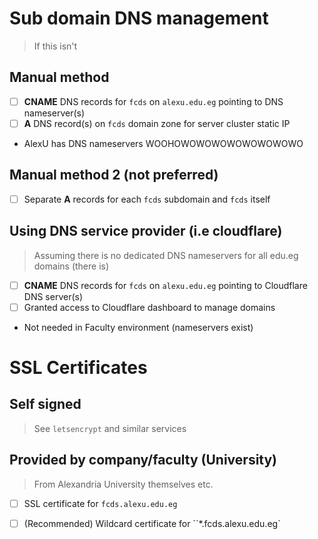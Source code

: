 # Sub domain DNS management
>If this isn't 
## Manual method 
- [ ] **CNAME** DNS records for `fcds` on  `alexu.edu.eg` pointing to DNS nameserver(s)
- [ ] **A** DNS  record(s) on `fcds` domain zone for server cluster static IP
- AlexU has DNS nameservers WOOHOWOWOWOWOWOWOWOWO
## Manual method 2 (not preferred)
- [ ] Separate **A** records for each `fcds` subdomain and `fcds` itself

## Using DNS service provider (i.e cloudflare)
> Assuming there is no dedicated DNS nameservers for all edu.eg domains
> (there is)
- [ ] **CNAME** DNS records for `fcds` on  `alexu.edu.eg` pointing to Cloudflare DNS server(s)
- [ ] Granted access to Cloudflare dashboard to manage domains
- Not needed in Faculty environment (nameservers exist)

# SSL Certificates
## Self signed
> See `letsencrypt` and similar services

## Provided by company/faculty (University)
> From Alexandria University themselves etc.
- [ ]  SSL certificate for `fcds.alexu.edu.eg`
- [ ] (Recommended) Wildcard certificate for ``*.fcds.alexu.edu.eg`


